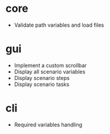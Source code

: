 # core
- Validate path variables and load files

# gui

- Implement a custom scrollbar
- Display all scenario variables
- Display scenario steps
- Display scenario tasks

# cli

- Required variables handling